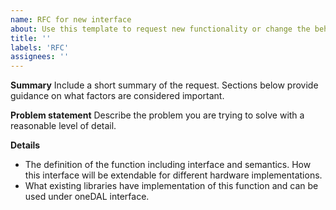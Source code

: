 ```yaml
---
name: RFC for new interface
about: Use this template to request new functionality or change the behavior of the library
title: ''
labels: 'RFC'
assignees: ''
---
```


**Summary**
Include a short summary of the request. Sections below provide guidance on
what factors are considered important. 

**Problem statement**
Describe the problem you are trying to solve with a reasonable level of detail.

**Details**
* The definition of the function including interface and semantics. How this
interface will be extendable for different hardware implementations.
* What existing libraries have implementation of this function and can be used
under oneDAL interface.
